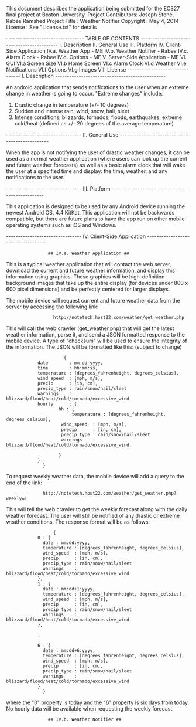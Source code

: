 This document describes the application being submitted for the EC327 final project at Boston University. 
Project Contributors: Joseph Stone, Rabee Ramshed
Project Title       : Weather Notifier
Copyright           : May 4, 2014
License             : See "License.txt" for details

--------------------------------- TABLE OF CONTENTS -------------------------------------------
I.    Description
II.   General Use
III.  Platform
IV.   Client-Side Application
IV.a. Weather App - ME
IV.b. Weather Notifier - Rabee
IV.c. Alarm Clock - Rabee
IV.d. Options - ME
V.    Server-Side Application - ME
VI.   GUI
VI.a  Screen Size
VI.b  Home Screen 
VI.c  Alarm Clock
VI.d  Weather
VI.e  Notifications 
VI.f  Options
VI.g  Images
VII.  License
-------------------------------- I. Description -----------------------------------------------

An android application that sends notifications to the user when an extreme change in weather is going to occur. 
"Extreme changes" include:
   1) Drastic change in temperature (+/- 10 degrees)
   2) Sudden and intense rain, wind, snow, hail, sleet
   3) Intense conditions: blizzards, tornados, floods, earthquakes, extreme cold/heat (defined as +/- 20 degrees of
      the average temperature)

-------------------------------- II. General Use -----------------------------------------------

When the app is not notifying the user of drastic weather changes, it can be used as a normal weather application 
(where users can look up the current and future weather forecasts) as well as a basic alarm clock that will wake the
user at a specified time and display: the time, weather, and any notifications to the user.

-------------------------------- III. Platform -------------------------------------------------

This application is designed to be used by any Android device running the newest Android OS, 4.4 KitKat. This 
application will not be backwards compatible, but there are future plans to have the app run on other mobile 
operating systems such as iOS and Windows.

-------------------------------- IV. Client-Side Application -----------------------------------

					## IV.a. Weather Application ##

This is a typical weather application that will contact the web server, download the current and future weather 
information, and display this information using graphics. These graphics will be high-definition background images
that take up the entire display (for devices under 800 x 600 pixel dimensions) and be perfectly centered for larger
displays. 

The mobile device will request current and future weather data from the server by accessing the following link:

	     		      http://notetech.host22.com/weather/get_weather.php

This will call the web crawler (get_weather.php) that will get the latest weather information, parse it, and send a
JSON formatted response to the mobile device. A type of "checksum" will be used to ensure the integrity of the 
information. The JSON will be formatted like this: (subject to change)

	     	      	      {
				date        : mm-dd-yyyy,
				time        : hh:mm:ss,
				temperature : [degrees_fahrenheight, degrees_celsius],
				wind_speed  : [mph, m/s],
				precip	    : [in, cm],
				precip_type : rain/snow/hail/sleet
				warnings    : blizzard/flood/heat/cold/tornado/excessive_wind
				hourly      : {
					    hh : {
					    	 temperature : [degrees_fahrenheight, degrees_celsius], 
						 wind_speed  : [mph, m/s],
						 precip	     : [in, cm],
						 precip_type : rain/snow/hail/sleet
						 warnings    : blizzard/flood/heat/cold/tornado/excessive_wind
					       
					    }
				}				
			      }

To request weekly weather data, the mobile device will add a query to the end of the link:

   	   	  	      http://notetech.host22.com/weather/get_weather.php?weekly=1

This will tell the web crawler to get the weekly forecast along with the daily weather forecast. The user will still
be notified of any drastic or extreme weather conditions. The response format will be as follows:

   	       	   	      {
				0 : {
				  date : mm:dd:yyyy,
				  temperature : [degrees_fahrenheight, degrees_celsius],
				  wind_speed  : [mph, m/s],
				  precip      : [in, cm],
				  precip_type : rain/snow/hail/sleet
				  warnings    : blizzard/flood/heat/cold/tornado/excessive_wind
				},
				1 : {
				  date : mm:dd+1:yyyy,
				  temperature : [degrees_fahrenheight, degrees_celsius],
				  wind_speed  : [mph, m/s],
				  precip      : [in, cm],
				  precip_type : rain/snow/hail/sleet
				  warnings    : blizzard/flood/heat/cold/tornado/excessive_wind
				},
				.
				.
				.
				6 : {
				  date : mm:dd+6:yyyy,
				  temperature : [degrees_fahrenheight, degrees_celsius],
				  wind_speed  : [mph, m/s],
				  precip      : [in, cm],
				  precip_type : rain/snow/hail/sleet
				  warnings    : blizzard/flood/heat/cold/tornado/excessive_wind
				}
			      }	
			
where the "0" property is today and the "6" property is six days from today. No hourly data will be available when
requesting the weekly forecast.

					## IV.b. Weather Notifier ##

